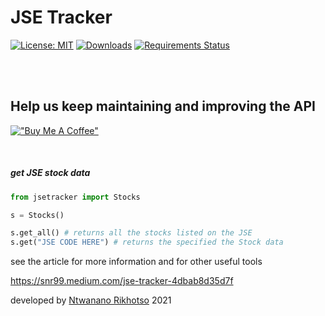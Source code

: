 # JSE Tracker



[![License: MIT](https://img.shields.io/badge/License-MIT-yellow.svg)](https://opensource.org/licenses/MIT)
[![Downloads](https://pepy.tech/badge/jsetracker)](https://pepy.tech/project/jsetracker)
[![Requirements Status](https://requires.io/github/SNR99/JSETracker/requirements.svg?branch=main)](https://requires.io/github/SNR99/JSETracker/requirements/?branch=main)


<br/>
<br/>

## Help us keep maintaining and improving   the API
[!["Buy Me A Coffee"](https://www.buymeacoffee.com/assets/img/custom_images/orange_img.png)](https://www.buymeacoffee.com/snr99)



<br/>



##### get JSE stock data

###
###

```python
from jsetracker import Stocks

s = Stocks()

s.get_all() # returns all the stocks listed on the JSE
s.get("JSE CODE HERE") # returns the specified the Stock data
```

see the article for more information and for other useful tools


https://snr99.medium.com/jse-tracker-4dbab8d35d7f


developed by [Ntwanano Rikhotso](http://ntwanano.me) 2021



